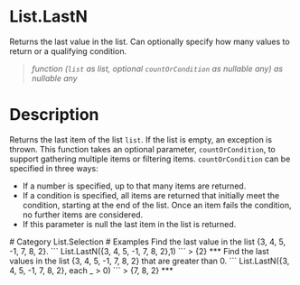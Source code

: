 ﻿# List.LastN
Returns the last value in the list.  Can optionally specify how many values to return or a qualifying condition.
> _function (<code>list</code> as list, optional <code>countOrCondition</code> as nullable any) as nullable any_
# Description 
Returns the last item of the list <code>list</code>. If the list is empty, an exception is thrown.
 This function takes an optional parameter, <code>countOrCondition</code>, to support gathering multiple items or filtering items. <code>countOrCondition</code> can be specified in three ways:
 <ul>
  <li>If a number is specified, up to that many items are returned. </li>
  <li>If a condition is specified, all items are returned that initially meet the condition, starting at the end of the list. Once an item fails the condition, no further items are considered. </li>
  <li>If this parameter is null the last item in the list is returned.</li>
 </ul>
# Category 
List.Selection
# Examples 
Find the last value in the list {3, 4, 5, -1, 7, 8, 2}.
```
List.LastN({3, 4, 5, -1, 7, 8, 2},1)
```
> {2}
***
Find the last values in the list {3, 4, 5, -1, 7, 8, 2} that are greater than 0.
```
List.LastN({3, 4, 5, -1, 7, 8, 2}, each _ > 0)
```
> {7, 8, 2}
***
